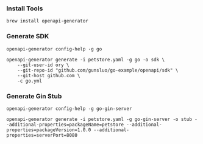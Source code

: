 ###  Install Tools
 
```
brew install openapi-generator
```

### Generate SDK
```
openapi-generator config-help -g go

openapi-generator generate -i petstore.yaml -g go -o sdk \
    --git-user-id ory \
    --git-repo-id "github.com/gunsluo/go-example/openapi/sdk" \
    --git-host github.com \
    -c go.yml
```


### Generate Gin Stub

```
openapi-generator config-help -g go-gin-server

openapi-generator generate -i petstore.yaml -g go-gin-server -o stub --additional-properties=packageName=petstore --additional-properties=packageVersion=1.0.0 --additional-properties=serverPort=8080
```


